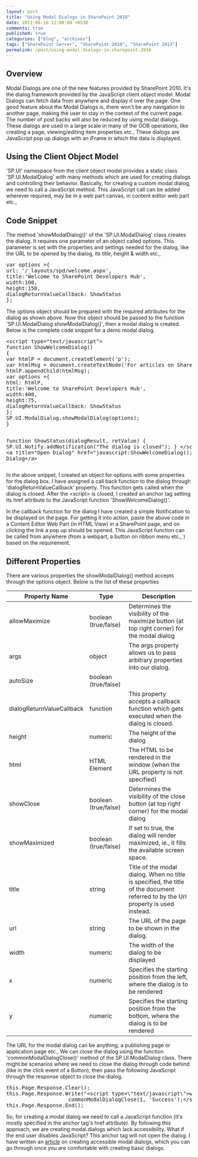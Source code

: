 ```yaml
---
layout: post
title: "Using Modal Dialogs in SharePoint 2010"
date: 2011-06-16 12:00:00 +0530
comments: true
published: true
categories: ["blog", "archives"]
tags: ["SharePoint Server", "SharePoint 2010", "SharePoint 2013"]
permalink: /post/using-modal-dialogs-in-sharepoint-2010
---
```

<!-- more -->
<h2>Overview</h2>
<p>Modal Dialogs are one of the new features provided by SharePoint 2010. It's the dialog framework provided by the JavaScript client object model. Modal Dialogs can fetch data from anywhere and display it over the page. One good feature about the Modal Dialogs is, there won't be any navigation to another page, making the user to stay in the context of the current page. The number of post backs will also be reduced by using modal dialogs. These dialogs are used in a large scale in many of the OOB operations, like creating a page, viewing/editing item properties etc., These dialogs are JavaScript pop up dialogs with an iFrame in which the data is displayed.</p>
<h2>Using the Client Object Model</h2>
<p>'SP.UI' namespace from the client object model provides a static class 'SP.UI.ModalDialog' with many methods which are used for creating dialogs and controlling their behavior. Basically, for creating a custom modal dialog, we need to call a JavaScript method. This JavaScript call can be added wherever required, may be in a web part canvas, in content editor web part etc.,</p>
<h2>Code Snippet</h2>
<p>The method 'showModalDialog()' of the 'SP.UI.ModalDialog' class creates the dialog. It requires one parameter of an object called options. This parameter is set with the properties and settings needed for the dialog, like the URL to be opened by the dialog, its title, height &amp; width etc.,</p>
<pre class="brush:js;auto-links:false;toolbar:false" contenteditable="false">var options ={
url: '/_layouts/spd/welcome.aspx',
title:'Welcome to SharePoint Developers Hub',
width:100,
height:150,
dialogReturnValueCallback: ShowStatus
};</pre>
<p>The options object should be prepared with the required attributes for the dialog as shown above. Now this object should be passed to the function 'SP.UI.ModalDialog.showModalDialog()', then a modal dialog is created. Below is the complete code snippet for a demo modal dialog.</p>
<pre class="brush:js;auto-links:false;toolbar:false" contenteditable="false">&lt;script type="text/javascript"&gt;
function ShowWelcomeDialog()
{
var htmlP = document.createElement('p');
var htmlMsg = document.createTextNode('For articles on SharePoint 2010, visit SharePoint Developers Hub - http://www.spdeveloper.co.in');
htmlP.appendChild(htmlMsg);
var options ={
html: htmlP,
title:'Welcome to SharePoint Developers Hub',
width:400,
height:75,
dialogReturnValueCallback: ShowStatus
};
SP.UI.ModalDialog.showModalDialog(options);
}

function ShowStatus(dialogResult, retValue)
{
SP.UI.Notify.addNotification("The dialog is closed");
}
&lt;/script&gt;
&lt;a title="Open Dialog" href="javascript:ShowWelcomeDialog();"&gt;Open Dialog&lt;/a&gt;</pre>
<p>In the above snippet, I created an object for options with some properties for the dialog box. I have assigned a call back function to the dialog through 'dialogReturnValueCallback' property. This function gets called when the dialog is closed. After the &lt;script&gt; is closed, I created an anchor tag setting its href attribute to the JavaScript function 'ShowWelcomeDialog()'.</p>
<p>In the callback function for the dialog I have created a simple Notification to be displayed on the page. For getting it into action, paste the above code in a Content Editor Web Part (in HTML View) in a SharePoint page, and on clicking the link a pop up should be opened. This JavaScript function can be called from anywhere (from a webpart, a button on ribbon menu etc., ) based on the requirement.</p>
<h2>Different Properties</h2>
<p>There are various properties the showModalDialog() method accepts through the options object. Below is the list of these properties</p>
<table>
<thead>
<tr>
<th>Property Name</th>
<th>Type</th>
<th>Description</th>
</tr>
</thead>
<tbody>
<tr>
<td>allowMaximize</td>
<td>boolean (true/false)</td>
<td>Determines the visibility of the maximize button (at top right corner) for the modal dialog</td>
</tr>
<tr>
<td>args</td>
<td>object</td>
<td>The args property allows us to pass arbitrary properties into our dialog.</td>
</tr>
<tr>
<td>autoSize</td>
<td>boolean (true/false)</td>
</tr>
<tr>
<td>dialogReturnValueCallback</td>
<td>function</td>
<td>This property accepts a callback function which gets executed when the dialog is closed.</td>
</tr>
<tr>
<td>height</td>
<td>numeric</td>
<td>The height of the dialog</td>
</tr>
<tr>
<td>html</td>
<td>HTML Element</td>
<td>The HTML to be rendered in the window (when the URL property is not specified)</td>
</tr>
<tr>
<td>showClose</td>
<td>boolean (true/false)</td>
<td>Determines the visibility of the close button (at top right corner) for the modal dialog</td>
</tr>
<tr>
<td>showMaximized</td>
<td>boolean (true/false)</td>
<td>If set to true, the dialog will render maximized, ie., it fills the available screen space.</td>
</tr>
<tr>
<td>title</td>
<td>string</td>
<td>Title of the modal dialog. When no title is specified, the title of the document referred to by the Url property is used instead.</td>
</tr>
<tr>
<td>url</td>
<td>string</td>
<td>The URL of the page to be shown in the dialog.</td>
</tr>
<tr>
<td>width</td>
<td>numeric</td>
<td>The width of the dialog to be displayed</td>
</tr>
<tr>
<td>x</td>
<td>numeric</td>
<td>Specifies the starting position from the left, where the dialog is to be rendered</td>
</tr>
<tr>
<td>y</td>
<td>numeric</td>
<td>Specifies the starting position from the bottom, where the dialog is to be rendered</td>
</tr>
</tbody>
</table>
<p>The URL for the modal dialog can be anything, a publishing page or application page etc., We can close the dialog using the function 'commonModalDialogClose()' method of the SP.UI.ModalDialog class. There might be scenarios where we need to close the dialog through code behind (like in the click event of a Button), then pass the following JavaScript through the response object to close the dialog.</p>
<pre class="brush:js;auto-links:false;toolbar:false" contenteditable="false">this.Page.Response.Clear(); 
this.Page.Response.Write("&lt;script type=\"text/javascript\"&gt;window.frameElement. 
                    commonModalDialogClose(1, 'Success');&lt;/script&gt;"); 
this.Page.Response.End();</pre>
<p>So, for creating a modal dialog we need to call a JavaScript function (it's mostly specified in the anchor tag's href attribute). By following this approach, we are creating modal dialogs which lack accessibility. What if the end user disables JavaScript? This anchor tag will not open the dialog. I have written an <a title="Creating Accessible Modal Dialogs" href="http://spdeveloper.co.in/articles/pages/creating-accessible-modal-dialogs.aspx">article</a> on creating accessible modal dialogs, which you can go through once you are comfortable with creating basic dialogs.</p>
